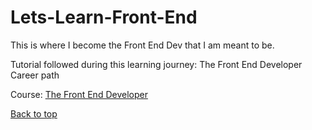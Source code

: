 # Lets-Learn-Front-End

This is where I become the Front End Dev that I am meant to be.

Tutorial followed during this learning journey: The Front End Developer Career path

Course: [The Front End Developer](https://scrimba.com/learn/frontend)

[Back to top](#Lets-Learn-Front-End)